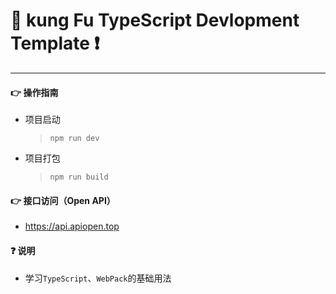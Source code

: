 # 🤞 kung Fu TypeScript Devlopment Template ❗
---
#### 👉 操作指南
>
* 项目启动
    > `npm run dev`
* 项目打包
    > `npm run build`
#### 👉 接口访问（Open API）
* https://api.apiopen.top

#### ❓️ 说明
* 学习`TypeScript`、`WebPack`的基础用法
